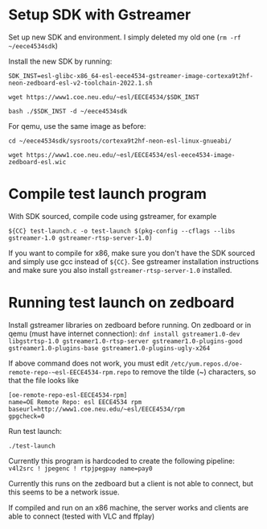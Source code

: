 # Setup SDK with Gstreamer
Set up new SDK and environment. I simply deleted my old one (`rm -rf ~/eece4534sdk`)

Install the new SDK by running:

`SDK_INST=esl-glibc-x86_64-esl-eece4534-gstreamer-image-cortexa9t2hf-neon-zedboard-esl-v2-toolchain-2022.1.sh`

`wget https://www1.coe.neu.edu/~esl/EECE4534/$SDK_INST`

`bash ./$SDK_INST -d ~/eece4534sdk`

For qemu, use the same image as before:

`cd ~/eece4534sdk/sysroots/cortexa9t2hf-neon-esl-linux-gnueabi/`

`wget https://www1.coe.neu.edu/~esl/EECE4534/esl-eece4534-image-zedboard-esl.wic`

# Compile test launch program

With SDK sourced, compile code using gstreamer, for example

`${CC} test-launch.c -o test-launch $(pkg-config --cflags --libs gstreamer-1.0 gstreamer-rtsp-server-1.0)`

If you want to compile for x86, make sure you don't have the SDK sourced and simply use gcc instead of `${CC}`. See gstreamer
installation instructions and make sure you also install `gstreamer-rtsp-server-1.0` installed.

# Running test launch on zedboard

Install gstreamer libraries on zedboard before running. On zedboard or in qemu (must have internet connection):
`dnf install gstreamer1.0-dev libgstrtsp-1.0 gstreamer1.0-rtsp-server gstreamer1.0-plugins-good gstreamer1.0-plugins-base gstreamer1.0-plugins-ugly-x264`

If above command does not work, you must edit `/etc/yum.repos.d/oe-remote-repo-~esl-EECE4534-rpm.repo`
to remove the tilde (~) characters, so that the file looks like
```
[oe-remote-repo-esl-EECE4534-rpm]
name=OE Remote Repo: esl EECE4534 rpm
baseurl=http://www1.coe.neu.edu/~esl/EECE4534/rpm
gpgcheck=0
```

Run test launch:

`./test-launch`

Currently this program is hardcoded to create the following pipeline: `v4l2src ! jpegenc ! rtpjpegpay name=pay0`

Currently this runs on the zedboard but a client is not able to connect, but this seems to be a network issue.

If compiled and run on an x86 machine, the server works and clients are able to connect (tested with VLC and ffplay)

